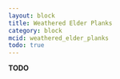 ```yaml
---
layout: block
title: Weathered Elder Planks
category: block
mcid: weathered_elder_planks
todo: true
---
```



**TODO**
